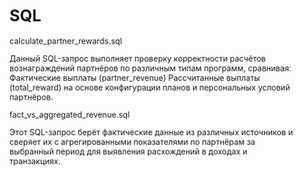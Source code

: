 # SQL

calculate_partner_rewards.sql

Данный SQL-запрос выполняет проверку корректности расчётов вознаграждений партнёров по различным типам программ, сравнивая:
Фактические выплаты (partner_revenue)
Рассчитанные выплаты (total_reward) на основе конфигурации планов и персональных условий партнёров.


fact_vs_aggregated_revenue.sql

Этот SQL-запрос берёт фактические данные из различных источников и сверяет их с агрегированными показателями по партнёрам за выбранный период для выявления расхождений в доходах и транзакциях.
